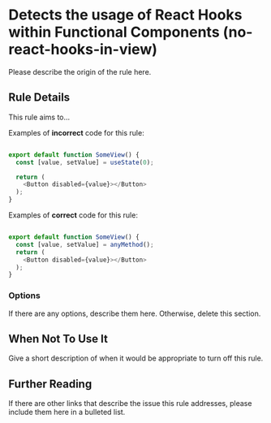 # Detects the usage of React Hooks within Functional Components (no-react-hooks-in-view)

Please describe the origin of the rule here.

## Rule Details

This rule aims to...

Examples of **incorrect** code for this rule:

```js

export default function SomeView() {
  const [value, setValue] = useState(0);

  return (
    <Button disabled={value}></Button>
  );
}

```

Examples of **correct** code for this rule:

```js

export default function SomeView() {
  const [value, setValue] = anyMethod();
  return (
    <Button disabled={value}></Button>
  );
}

```

### Options

If there are any options, describe them here. Otherwise, delete this section.

## When Not To Use It

Give a short description of when it would be appropriate to turn off this rule.

## Further Reading

If there are other links that describe the issue this rule addresses, please include them here in a bulleted list.
